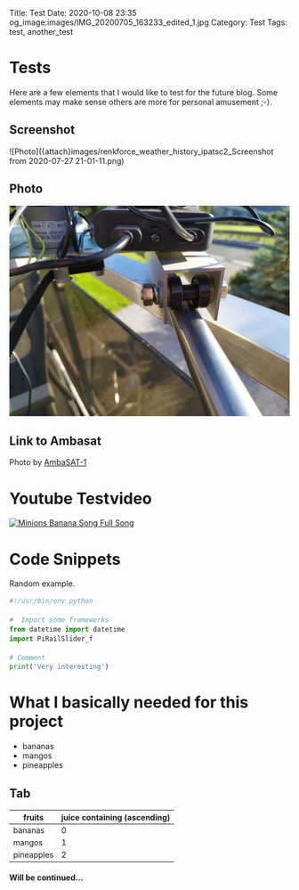 Title: Test
Date: 2020-10-08 23:35
og_image:images/IMG_20200705_163233_edited_1.jpg
Category: Test
Tags: test, another_test


# Tests
Here are a few elements that I would like to test for the future blog.
Some elements may make sense others are more for personal amusement ;-).

## Screenshot
![Photo]({attach}images/renkforce_weather_history_ipatsc2_Screenshot from 2020-07-27 21-01-11.png)

## Photo
![Photo](images/IMG_20200709_191035_resize.jpg)

## Link to Ambasat
Photo by [AmbaSAT-1](https://ambasat.com/)

# Youtube Testvideo
[![Minions Banana Song Full Song](http://img.youtube.com/vi/-9EHdp1ynUU/0.jpg)](https://www.youtube.com/watch?v=-9EHdp1ynUU)

# Code Snippets
Random example. 
```python
#!/usr/bin/env python

#  Import some frameworks
from datetime import datetime
import PiRailSlider_f

# Comment
print('Very interesting')
```

# What I basically needed for this project
* bananas
* mangos
* pineapples


## Tab
| fruits     | juice containing (ascending) |
|------------|------------------------------|
| bananas    | 0                            |
| mangos     | 1                            |
| pineapples | 2                            |



#### Will be continued...

